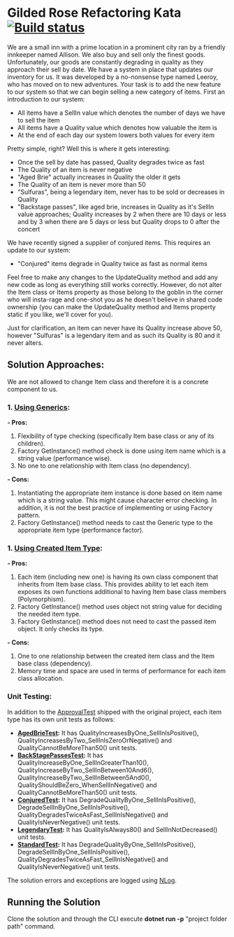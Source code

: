 # Gilded Rose Refactoring Kata [![Build status](https://ci.appveyor.com/api/projects/status/96m4ue9c2agep5y7?svg=true)](https://ci.appveyor.com/project/diaakhateeb/masterinmedia-gildedrose-refactoringkata)

We are a small inn with a prime location in a prominent city ran by a friendly innkeeper named Allison. We also buy and sell only the finest goods. Unfortunately, our goods are constantly degrading in quality as they approach their sell by date. We have a system in place that updates our inventory for us. It was developed by a no-nonsense type named Leeroy, who has moved on to new adventures. Your task is to add the new feature to our system so that we can begin selling a new category of items. First an introduction to our system:

-   All items have a SellIn value which denotes the number of days we have to sell the item
-   All items have a Quality value which denotes how valuable the item is
-   At the end of each day our system lowers both values for every item

Pretty simple, right? Well this is where it gets interesting:

-   Once the sell by date has passed, Quality degrades twice as fast
-   The Quality of an item is never negative
-   "Aged Brie" actually increases in Quality the older it gets
-   The Quality of an item is never more than 50
-   "Sulfuras", being a legendary item, never has to be sold or decreases in Quality
-   "Backstage passes", like aged brie, increases in Quality as it's SellIn value approaches; Quality increases by 2 when there are 10 days or less and by 3 when there are 5 days or less but Quality drops to 0 after the concert

We have recently signed a supplier of conjured items. This requires an update to our system:

-   "Conjured" items degrade in Quality twice as fast as normal items

Feel free to make any changes to the UpdateQuality method and add any new code as long as everything still works correctly. However, do not alter the Item class or Items property as those belong to the goblin in the corner who will insta-rage and one-shot you as he doesn't believe in shared code ownership (you can make the UpdateQuality method and Items property static if you like, we'll cover for you).

Just for clarification, an item can never have its Quality increase above 50, however "Sulfuras" is a legendary item and as such its Quality is 80 and it never alters.

## Solution Approaches:
We are not allowed to change Item class and therefore it is a concrete component to us.

### 1. [Using Generics](https://github.com/diaakhateeb/MasterInMedia_GildedRose-RefactoringKata/tree/master/MasterInMedia_GildedRose-RefactoringKata):

 **- Pros:**
1. Flexibility of type checking (specifically Item base class or any of its children).
2. Factory GetInstance() method check is done using item name which is a string value (performance wise).
3. No one to one relationship with Item class (no dependency).

**- Cons:**
1. Instantiating the appropriate item instance is done based on item name which is a string value. This might cause character error checking. In addition, it is not the best practice of implementing or using Factory pattern.
2. Factory GetInstance() method needs to cast the Generic type to the appropriate item type (performance factor).


### 1. [Using Created Item Type](https://github.com/diaakhateeb/MasterInMedia_GildedRose-RefactoringKata/tree/master/MasterInMedia_GildedRose-RefactoringKataV2):

 **- Pros:**
1. Each item (including new one) is having its own class component that inherits from Item base class. This provides ability to let each item exposes its own functions additional to having Item base class members (Polymorphism).
2. Factory GetInstance() method uses object not string value for deciding the needed item type.
3. Factory GetInstance() method does not need to cast the passed item object. It only checks its type.

**- Cons:**
1. One to one relationship between the created item class and the Item base class (dependency).
2. Memory time and space are used in terms of performance for each item class allocation.

### Unit Testing:
In addition to the [ApprovalTest](https://github.com/diaakhateeb/MasterInMedia_GildedRose-RefactoringKata/blob/master/MasterInMedia_GildedRose-RefactoringKataTest/ApprovalTest.cs) shipped with the original project, each item type has its own unit tests as follows:

 - **[AgedBrieTest](https://github.com/diaakhateeb/MasterInMedia_GildedRose-RefactoringKata/blob/master/MasterInMedia_GildedRose-RefactoringKataTest/AgieBrieTest.cs):** It has QualityIncreasesByOne_SellInIsPositive(), QualityIncreasesByTwo_SellInIsZeroOrNegative() and QualityCannotBeMoreThan50() unit tests.
- **[BackStagePassesTest](https://github.com/diaakhateeb/MasterInMedia_GildedRose-RefactoringKata/blob/master/MasterInMedia_GildedRose-RefactoringKataTest/BackStagePassesTest.cs):** It has QualityIncreaseByOne_SellInGreaterThan10(), QualityIncreaseByTwo_SellInBetween10And6(), QualityIncreaseByTwo_SellInBetween5And0(), QualityShouldBeZero_WhenSellInNegative() and QualityCannotBeMoreThan50() unit tests.
- **[ConjuredTest](https://github.com/diaakhateeb/MasterInMedia_GildedRose-RefactoringKata/blob/master/MasterInMedia_GildedRose-RefactoringKataTest/ConjuredTest.cs):** It has DegradeQualityByOne_SellInIsPositive(), DegradeSellInByOne_SellInIsPositive(), QualityDegradesTwiceAsFast_SellInIsNegative() and QualityIsNeverNegative() unit tests.
- **[LegendaryTest](https://github.com/diaakhateeb/MasterInMedia_GildedRose-RefactoringKata/blob/master/MasterInMedia_GildedRose-RefactoringKataTest/LegendaryTest.cs):** It has QualityIsAlways80() and SellInNotDecreased() unit tests.
 - **[StandardTest](https://github.com/diaakhateeb/MasterInMedia_GildedRose-RefactoringKata/blob/master/MasterInMedia_GildedRose-RefactoringKataTest/StandardTest.cs):** It has DegradeQualityByOne_SellInIsPositive(), DegradeSellInByOne_SellInIsPositive(), QualityDegradesTwiceAsFast_SellInIsNegative() and QualityIsNeverNegative() unit tests.

The solution errors and exceptions are logged using [NLog](https://nlog-project.org).

## Running the Solution
Clone the solution and through the CLI execute **dotnet run -p** "project folder path" command.
